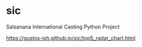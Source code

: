 # sic
Salsanana International Casting Python Project


https://gustos-ish.github.io/sic/top5_radar_chart.html
